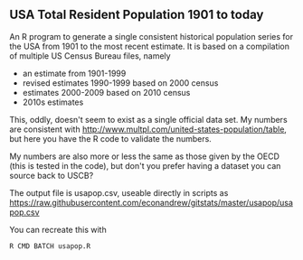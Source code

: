 USA Total Resident Population 1901 to today
-------------------------------------------

An R program to generate a single consistent historical population series for the USA from 1901 to the most recent estimate. It is based on a compilation of multiple US Census Bureau files, namely
- an estimate from 1901-1999
- revised estimates 1990-1999 based on 2000 census
- estimates 2000-2009 based on 2010 census
- 2010s estimates

This, oddly, doesn't seem to exist as a single official data set. My numbers are consistent with http://www.multpl.com/united-states-population/table, but here you have the R code to validate the numbers.

My numbers are also more or less the same as those given by the OECD (this is tested in the code), but don't you prefer having a dataset you can source back to USCB?

The output file is usapop.csv, useable directly in scripts as https://raw.githubusercontent.com/econandrew/gitstats/master/usapop/usapop.csv

You can recreate this with
```R
R CMD BATCH usapop.R
```